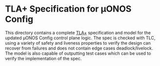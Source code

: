# TLA+ Specification for µONOS Config

This directory contains a complete [TLA+](https://lamport.azurewebsites.net/tla/tla.html) specification and
model for the updated µONOS Config control plane logic. The spec is checked with TLC, using a variety of safety and
liveness properties to verify the design can recover from failures and does not contain edge cases deadlock/livelock.
The model is also capable of outputting test cases which can be used to verify the implementation of the spec.
